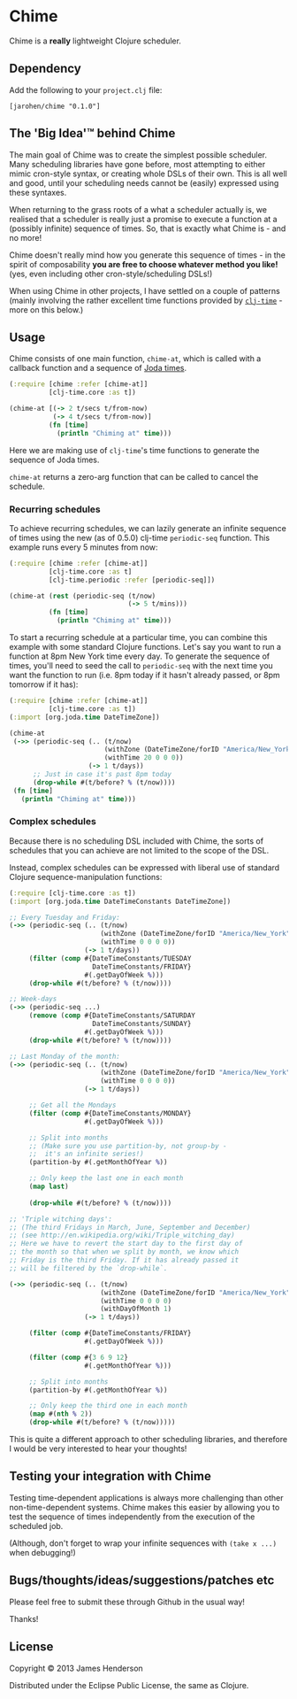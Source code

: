 # Chime

Chime is a **really** lightweight Clojure scheduler.

## Dependency

Add the following to your `project.clj` file:

	[jarohen/chime "0.1.0"]


## The **'Big Idea'**&trade; behind Chime

The main goal of Chime was to create the simplest possible
scheduler. Many scheduling libraries have gone before, most attempting
to either mimic cron-style syntax, or creating whole DSLs of their
own. This is all well and good, until your scheduling needs cannot be
(easily) expressed using these syntaxes.

When returning to the grass roots of a what a scheduler actually is,
we realised that a scheduler is really just a promise to execute a
function at a (possibly infinite) sequence of times. So, that is
exactly what Chime is - and no more!

Chime doesn't really mind how you generate this sequence of times - in
the spirit of composability **you are free to choose whatever method
you like!** (yes, even including other cron-style/scheduling DSLs!)

When using Chime in other projects, I have settled on a couple of
patterns (mainly involving the rather excellent time functions
provided by [`clj-time`][1] - more on this below.)

[1]: https://github.com/clj-time/clj-time

## Usage

Chime consists of one main function, `chime-at`, which is called with
a callback function and a sequence of [Joda times][2].

[2]: http://joda-time.sourceforge.net/

```clojure
(:require [chime :refer [chime-at]]
          [clj-time.core :as t])

(chime-at [(-> 2 t/secs t/from-now)
           (-> 4 t/secs t/from-now)]
          (fn [time]
            (println "Chiming at" time)))
```

Here we are making use of `clj-time`'s time functions to generate the
sequence of Joda times. 

`chime-at` returns a zero-arg function that can be called to cancel
the schedule.

### Recurring schedules

To achieve recurring schedules, we can lazily generate an infinite
sequence of times using the new (as of 0.5.0) clj-time `periodic-seq`
function. This example runs every 5 minutes from now:

```clojure
(:require [chime :refer [chime-at]]
          [clj-time.core :as t]
          [clj-time.periodic :refer [periodic-seq]])

(chime-at (rest (periodic-seq (t/now) 
                              (-> 5 t/mins)))
          (fn [time]
            (println "Chiming at" time)))
```

To start a recurring schedule at a particular time, you can combine
this example with some standard Clojure functions. Let's say you want
to run a function at 8pm New York time every day. To generate the
sequence of times, you'll need to seed the call to `periodic-seq` with
the next time you want the function to run (i.e. 8pm today if it
hasn't already passed, or 8pm tomorrow if it has):

```clojure
(:require [chime :refer [chime-at]]
          [clj-time.core :as t])
(:import [org.joda.time DateTimeZone])

(chime-at 
 (->> (periodic-seq (.. (t/now)
                        (withZone (DateTimeZone/forID "America/New_York"))
                        (withTime 20 0 0 0))
                    (-> 1 t/days))
      ;; Just in case it's past 8pm today
      (drop-while #(t/before? % (t/now))))
 (fn [time]
   (println "Chiming at" time)))
```

### Complex schedules

Because there is no scheduling DSL included with Chime, the sorts of
schedules that you can achieve are not limited to the scope of the
DSL.

Instead, complex schedules can be expressed with liberal use of
standard Clojure sequence-manipulation functions:

```clojure
(:require [clj-time.core :as t])
(:import [org.joda.time DateTimeConstants DateTimeZone])

;; Every Tuesday and Friday:
(->> (periodic-seq (.. (t/now)
                       (withZone (DateTimeZone/forID "America/New_York"))
                       (withTime 0 0 0 0))
                   (-> 1 t/days))
     (filter (comp #{DateTimeConstants/TUESDAY
	                 DateTimeConstants/FRIDAY}
				   #(.getDayOfWeek %)))
     (drop-while #(t/before? % (t/now))))

;; Week-days
(->> (periodic-seq ...)
     (remove (comp #{DateTimeConstants/SATURDAY
                     DateTimeConstants/SUNDAY}
                   #(.getDayOfWeek %)))
     (drop-while #(t/before? % (t/now))))

;; Last Monday of the month:
(->> (periodic-seq (.. (t/now)
                       (withZone (DateTimeZone/forID "America/New_York"))
                       (withTime 0 0 0 0))
                   (-> 1 t/days))

     ;; Get all the Mondays					   
     (filter (comp #{DateTimeConstants/MONDAY}
                   #(.getDayOfWeek %)))

     ;; Split into months
     ;; (Make sure you use partition-by, not group-by - 
     ;;  it's an infinite series!)
     (partition-by #(.getMonthOfYear %))

     ;; Only keep the last one in each month
     (map last)
     
     (drop-while #(t/before? % (t/now))))

;; 'Triple witching days':
;; (The third Fridays in March, June, September and December)
;; (see http://en.wikipedia.org/wiki/Triple_witching_day)
;; Here we have to revert the start day to the first day of 
;; the month so that when we split by month, we know which 
;; Friday is the third Friday. If it has already passed it 
;; will be filtered by the `drop-while`.

(->> (periodic-seq (.. (t/now)
                       (withZone (DateTimeZone/forID "America/New_York"))
                       (withTime 0 0 0 0)
					   (withDayOfMonth 1)
                   (-> 1 t/days))

     (filter (comp #{DateTimeConstants/FRIDAY}
				   #(.getDayOfWeek %)))

     (filter (comp #{3 6 9 12}
				   #(.getMonthOfYear %)))

     ;; Split into months
     (partition-by #(.getMonthOfYear %))

     ;; Only keep the third one in each month
	 (map #(nth % 2))
	 (drop-while #(t/before? % (t/now)))))
```

This is quite a different approach to other scheduling libraries, and
therefore I would be very interested to hear your thoughts!

## Testing your integration with Chime

Testing time-dependent applications is always more challenging than
other non-time-dependent systems. Chime makes this easier by allowing
you to test the sequence of times independently from the execution of
the scheduled job.

(Although, don't forget to wrap your infinite sequences with `(take x
...)` when debugging!)

## Bugs/thoughts/ideas/suggestions/patches etc

Please feel free to submit these through Github in the usual way!

Thanks!

## License

Copyright © 2013 James Henderson

Distributed under the Eclipse Public License, the same as Clojure.
